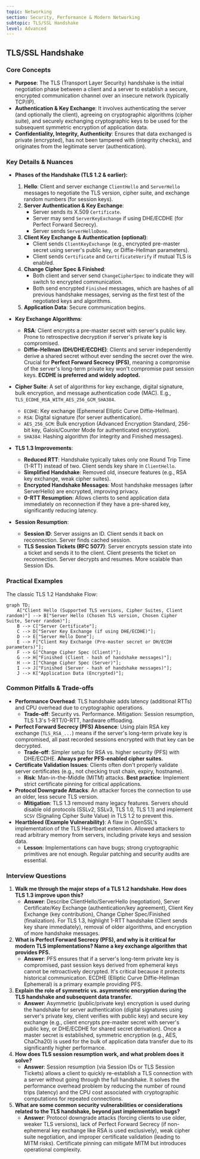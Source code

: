 ```yaml
---
topic: Networking
section: Security, Performance & Modern Networking
subtopic: TLS/SSL Handshake
level: Advanced
---
```


## TLS/SSL Handshake
### Core Concepts

*   **Purpose**: The TLS (Transport Layer Security) handshake is the initial negotiation phase between a client and a server to establish a secure, encrypted communication channel over an insecure network (typically TCP/IP).
*   **Authentication & Key Exchange**: It involves authenticating the server (and optionally the client), agreeing on cryptographic algorithms (cipher suite), and securely exchanging cryptographic keys to be used for the subsequent symmetric encryption of application data.
*   **Confidentiality, Integrity, Authenticity**: Ensures that data exchanged is private (encrypted), has not been tampered with (integrity checks), and originates from the legitimate server (authentication).

### Key Details & Nuances

*   **Phases of the Handshake (TLS 1.2 & earlier):**
    1.  **Hello**: Client and server exchange `ClientHello` and `ServerHello` messages to negotiate the TLS version, cipher suite, and exchange random numbers (for session keys).
    2.  **Server Authentication & Key Exchange**:
        *   Server sends its X.509 `Certificate`.
        *   Server may send `ServerKeyExchange` if using DHE/ECDHE (for Perfect Forward Secrecy).
        *   Server sends `ServerHelloDone`.
    3.  **Client Key Exchange & Authentication (optional)**:
        *   Client sends `ClientKeyExchange` (e.g., encrypted pre-master secret using server's public key, or Diffie-Hellman parameters).
        *   Client sends `Certificate` and `CertificateVerify` if mutual TLS is enabled.
    4.  **Change Cipher Spec & Finished**:
        *   Both client and server send `ChangeCipherSpec` to indicate they will switch to encrypted communication.
        *   Both send encrypted `Finished` messages, which are hashes of all previous handshake messages, serving as the first test of the negotiated keys and algorithms.
    5.  **Application Data**: Secure communication begins.

*   **Key Exchange Algorithms**:
    *   **RSA**: Client encrypts a pre-master secret with server's public key. Prone to retrospective decryption if server's private key is compromised.
    *   **Diffie-Hellman (DH/DHE/ECDHE)**: Clients and server independently derive a shared secret without ever sending the secret over the wire. Crucial for **Perfect Forward Secrecy (PFS)**, meaning a compromise of the server's long-term private key won't compromise past session keys. **ECDHE is preferred and widely adopted.**

*   **Cipher Suite**: A set of algorithms for key exchange, digital signature, bulk encryption, and message authentication code (MAC). E.g., `TLS_ECDHE_RSA_WITH_AES_256_GCM_SHA384`.
    *   `ECDHE`: Key exchange (Ephemeral Elliptic Curve Diffie-Hellman).
    *   `RSA`: Digital signature (for server authentication).
    *   `AES_256_GCM`: Bulk encryption (Advanced Encryption Standard, 256-bit key, Galois/Counter Mode for authenticated encryption).
    *   `SHA384`: Hashing algorithm (for integrity and Finished messages).

*   **TLS 1.3 Improvements**:
    *   **Reduced RTT**: Handshake typically takes only one Round Trip Time (1-RTT) instead of two. Client sends key share in `ClientHello`.
    *   **Simplified Handshake**: Removed old, insecure features (e.g., RSA key exchange, weak cipher suites).
    *   **Encrypted Handshake Messages**: Most handshake messages (after ServerHello) are encrypted, improving privacy.
    *   **0-RTT Resumption**: Allows clients to send application data immediately on reconnection if they have a pre-shared key, significantly reducing latency.

*   **Session Resumption**:
    *   **Session ID**: Server assigns an ID. Client sends it back on reconnection. Server finds cached session.
    *   **TLS Session Tickets (RFC 5077)**: Server encrypts session state into a ticket and sends it to the client. Client presents the ticket on reconnection. Server decrypts and resumes. More scalable than Session IDs.

### Practical Examples

The classic TLS 1.2 Handshake Flow:

```mermaid
graph TD;
    A["Client Hello (Supported TLS versions, Cipher Suites, Client random)"] --> B["Server Hello (Chosen TLS version, Chosen Cipher Suite, Server random)"];
    B --> C["Server Certificate"];
    C --> D["Server Key Exchange (if using DHE/ECDHE)"];
    D --> E["Server Hello Done"];
    E --> F["Client Key Exchange (Pre-master secret or DH/ECDH parameters)"];
    F --> G["Change Cipher Spec (Client)"];
    G --> H["Finished (Client - hash of handshake messages)"];
    H --> I["Change Cipher Spec (Server)"];
    I --> J["Finished (Server - hash of handshake messages)"];
    J --> K["Application Data (Encrypted)"];
```

### Common Pitfalls & Trade-offs

*   **Performance Overhead**: TLS handshake adds latency (additional RTTs) and CPU overhead due to cryptographic operations.
    *   **Trade-off**: Security vs. Performance. Mitigation: Session resumption, TLS 1.3's 1-RTT/0-RTT, hardware offloading.
*   **Perfect Forward Secrecy (PFS) Absence**: Using plain RSA key exchange (`TLS_RSA_...`) means if the server's long-term private key is compromised, all past recorded sessions encrypted with that key can be decrypted.
    *   **Trade-off**: Simpler setup for RSA vs. higher security (PFS) with DHE/ECDHE. **Always prefer PFS-enabled cipher suites.**
*   **Certificate Validation Issues**: Clients often don't properly validate server certificates (e.g., not checking trust chain, expiry, hostname).
    *   **Risk**: Man-in-the-Middle (MITM) attacks. **Best practice**: Implement strict certificate pinning for critical applications.
*   **Protocol Downgrade Attacks**: An attacker forces the connection to use an older, less secure TLS version.
    *   **Mitigation**: TLS 1.3 removed many legacy features. Servers should disable old protocols (SSLv2, SSLv3, TLS 1.0, TLS 1.1) and implement `SCSV` (Signaling Cipher Suite Value) in TLS 1.2 to prevent this.
*   **Heartbleed (Example Vulnerability)**: A flaw in OpenSSL's implementation of the TLS Heartbeat extension. Allowed attackers to read arbitrary memory from servers, including private keys and session data.
    *   **Lesson**: Implementations can have bugs; strong cryptographic primitives are not enough. Regular patching and security audits are essential.

### Interview Questions

1.  **Walk me through the major steps of a TLS 1.2 handshake. How does TLS 1.3 improve upon this?**
    *   **Answer**: Describe ClientHello/ServerHello (negotiation), Server Certificate/Key Exchange (authentication/key agreement), Client Key Exchange (key contribution), Change Cipher Spec/Finished (finalization). For TLS 1.3, highlight 1-RTT handshake (Client sends key share immediately), removal of older algorithms, and encryption of more handshake messages.
2.  **What is Perfect Forward Secrecy (PFS), and why is it critical for modern TLS implementations? Name a key exchange algorithm that provides PFS.**
    *   **Answer**: PFS ensures that if a server's long-term private key is compromised, past session keys derived from ephemeral keys cannot be retroactively decrypted. It's critical because it protects historical communication. ECDHE (Elliptic Curve Diffie-Hellman Ephemeral) is a primary example providing PFS.
3.  **Explain the role of symmetric vs. asymmetric encryption during the TLS handshake and subsequent data transfer.**
    *   **Answer**: Asymmetric (public/private key) encryption is used during the handshake for server authentication (digital signatures using server's private key, client verifies with public key) and secure key exchange (e.g., client encrypts pre-master secret with server's public key, or DHE/ECDHE for shared secret derivation). Once a master secret is established, symmetric encryption (e.g., AES, ChaCha20) is used for the bulk of application data transfer due to its significantly higher performance.
4.  **How does TLS session resumption work, and what problem does it solve?**
    *   **Answer**: Session resumption (via Session IDs or TLS Session Tickets) allows a client to quickly re-establish a TLS connection with a server without going through the full handshake. It solves the performance overhead problem by reducing the number of round trips (latency) and the CPU cost associated with cryptographic computations for repeated connections.
5.  **What are some common security vulnerabilities or considerations related to the TLS handshake, beyond just implementation bugs?**
    *   **Answer**: Protocol downgrade attacks (forcing clients to use older, weaker TLS versions), lack of Perfect Forward Secrecy (if non-ephemeral key exchange like RSA is used exclusively), weak cipher suite negotiation, and improper certificate validation (leading to MITM risks). Certificate pinning can mitigate MITM but introduces operational complexity.